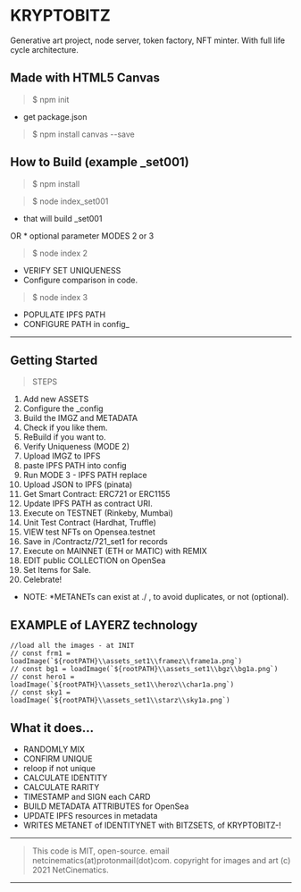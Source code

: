 # KRYPTOBITZ
Generative art project, node server, token factory, NFT minter.
With full life cycle architecture.

## Made with HTML5 Canvas

> $ npm init 

- get package.json

> $ npm install canvas --save

## How to Build (example _set001)

> $ npm install

> $ node index_set001   

- that will build _set001

OR * optional parameter MODES 2 or 3

> $ node index 2 

- VERIFY SET UNIQUENESS
- Configure comparison in code.

> $ node index 3

- POPULATE IPFS PATH
- CONFIGURE PATH in config_

----

## Getting Started

> STEPS
1) Add new ASSETS
2) Configure the _config
3) Build the IMGZ and METADATA
4) Check if you like them.
5) ReBuild if you want to.
6) Verify Uniqueness (MODE 2)
7) Upload IMGZ to IPFS
8) paste IPFS PATH into config
9) Run MODE 3 - IPFS PATH replace
10) Upload JSON to IPFS (pinata)
11) Get Smart Contract: ERC721 or ERC1155
12) Update IPFS PATH as contract URI.
13) Execute on TESTNET (Rinkeby, Mumbai)
14) Unit Test Contract (Hardhat, Truffle)
15) VIEW test NFTs on Opensea.testnet
16) Save in /Contractz/721_set1 for records
17) Execute on MAINNET (ETH or MATIC) with REMIX
18) EDIT public COLLECTION on OpenSea
19) Set Items for Sale.
20) Celebrate! 

- NOTE: *METANETs can exist at ./ , to avoid duplicates, or not (optional).

## EXAMPLE of LAYERZ technology
    //load all the images - at INIT
    // const frm1 = loadImage(`${rootPATH}\\assets_set1\\framez\\frame1a.png`)
    // const bg1 = loadImage(`${rootPATH}\\assets_set1\\bgz\\bg1a.png`)
    // const hero1 = loadImage(`${rootPATH}\\assets_set1\\heroz\\char1a.png`)
    // const sky1 = loadImage(`${rootPATH}\\assets_set1\\starz\\sky1a.png`)

## What it does...

- RANDOMLY MIX
- CONFIRM UNIQUE
- reloop if not unique
- CALCULATE IDENTITY
- CALCULATE RARITY
- TIMESTAMP and SIGN each CARD
- BUILD METADATA ATTRIBUTES for OpenSea
- UPDATE IPFS resources in metadata
- WRITES METANET of IDENTITYNET with BITZSETS, of KRYPTOBITZ-!


----
> This code is MIT, open-source.
> email netcinematics(at)protonmail(dot)com.
> copyright for images and art (c) 2021 NetCinematics.
----
